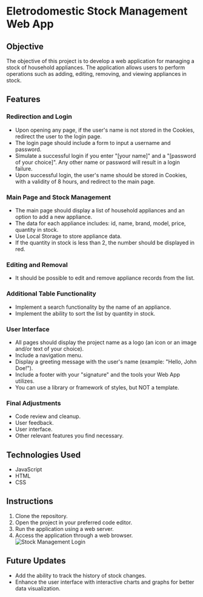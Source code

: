 # Eletrodomestic Stock Management Web App

## Objective

The objective of this project is to develop a web application for managing a stock of household appliances. The application allows users to perform operations such as adding, editing, removing, and viewing appliances in stock.

## Features

### Redirection and Login

- Upon opening any page, if the user's name is not stored in the Cookies, redirect the user to the login page.
- The login page should include a form to input a username and password.
- Simulate a successful login if you enter "[your name]" and a "[password of your choice]". Any other name or password will result in a login failure.
- Upon successful login, the user's name should be stored in Cookies, with a validity of 8 hours, and redirect to the main page.

### Main Page and Stock Management

- The main page should display a list of household appliances and an option to add a new appliance.
- The data for each appliance includes: id, name, brand, model, price, quantity in stock.
- Use Local Storage to store appliance data.
- If the quantity in stock is less than 2, the number should be displayed in red.

### Editing and Removal

- It should be possible to edit and remove appliance records from the list.

### Additional Table Functionality

- Implement a search functionality by the name of an appliance.
- Implement the ability to sort the list by quantity in stock.

### User Interface

- All pages should display the project name as a logo (an icon or an image and/or text of your choice).
- Include a navigation menu.
- Display a greeting message with the user's name (example: "Hello, John Doe!").
- Include a footer with your "signature" and the tools your Web App utilizes.
- You can use a library or framework of styles, but NOT a template.

### Final Adjustments

- Code review and cleanup.
- User feedback.
- User interface.
- Other relevant features you find necessary.

## Technologies Used

- JavaScript
- HTML
- CSS

## Instructions

1. Clone the repository.
2. Open the project in your preferred code editor.
3. Run the application using a web server.
4. Access the application through a web browser.
![Stock Management Login]([https://example.com/stock_management.png](https://github.com/Luismcs/5414_Stock-Management-Web-App/blob/main/Appliance%20Stock%20Management%20Web%20App/images/add.png))


## Future Updates

- Add the ability to track the history of stock changes.
- Enhance the user interface with interactive charts and graphs for better data visualization.
